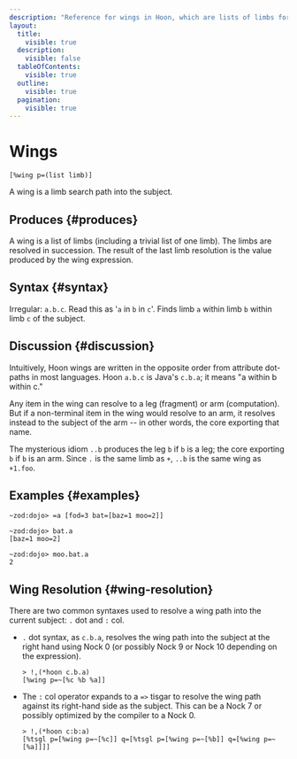 ```yaml
---
description: "Reference for wings in Hoon, which are lists of limbs forming search paths into the subject to access nested data and computations."
layout:
  title:
    visible: true
  description:
    visible: false
  tableOfContents:
    visible: true
  outline:
    visible: true
  pagination:
    visible: true
---
```


# Wings

`[%wing p=(list limb)]`

A wing is a limb search path into the subject.

## Produces {#produces}

A wing is a list of limbs (including a trivial list of one limb).  The limbs are resolved in succession.  The result of the last limb resolution is the value produced by the wing expression.

## Syntax {#syntax}

Irregular: `a.b.c`.  Read this as '`a` in `b` in `c`'. Finds limb `a` within limb `b` within limb `c` of the subject.

## Discussion {#discussion}

Intuitively, Hoon wings are written in the opposite order from attribute dot-paths in most languages.  Hoon `a.b.c` is Java's `c.b.a`; it means "a within b within c."

Any item in the wing can resolve to a leg (fragment) or arm (computation).  But if a non-terminal item in the wing would resolve to an arm, it resolves instead to the subject of the arm -- in other words, the core exporting that name.

The mysterious idiom `..b` produces the leg `b` if `b` is a leg; the core exporting `b` if `b` is an arm.  Since `.` is the same limb as `+`, `..b` is the same wing as `+1.foo`.

## Examples {#examples}

```
~zod:dojo> =a [fod=3 bat=[baz=1 moo=2]]

~zod:dojo> bat.a
[baz=1 moo=2]

~zod:dojo> moo.bat.a
2
```

## Wing Resolution {#wing-resolution}

There are two common syntaxes used to resolve a wing path into the current subject:  `.` dot and `:` col.

- `.` dot syntax, as `c.b.a`, resolves the wing path into the subject at the right hand using Nock 0 (or possibly Nock 9 or Nock 10 depending on the expression).
    
    ```hoon
    > !,(*hoon c.b.a)
    [%wing p=~[%c %b %a]]
    ```

- The `:` col operator expands to a `=>` tisgar to resolve the wing path against its right-hand side as the subject.  This can be a Nock 7 or possibly optimized by the compiler to a Nock 0.
    
    ```hoon
    > !,(*hoon c:b:a)
    [%tsgl p=[%wing p=~[%c]] q=[%tsgl p=[%wing p=~[%b]] q=[%wing p=~[%a]]]]
    ```
